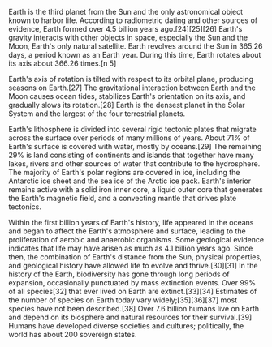 Earth is the third planet from the Sun and the only astronomical object known to harbor life. According to radiometric dating and other sources of evidence, Earth formed over 4.5 billion years ago.[24][25][26] Earth's gravity interacts with other objects in space, especially the Sun and the Moon, Earth's only natural satellite. Earth revolves around the Sun in 365.26 days, a period known as an Earth year. During this time, Earth rotates about its axis about 366.26 times.[n 5]

Earth's axis of rotation is tilted with respect to its orbital plane, producing seasons on Earth.[27] The gravitational interaction between Earth and the Moon causes ocean tides, stabilizes Earth's orientation on its axis, and gradually slows its rotation.[28] Earth is the densest planet in the Solar System and the largest of the four terrestrial planets.

Earth's lithosphere is divided into several rigid tectonic plates that migrate across the surface over periods of many millions of years. About 71% of Earth's surface is covered with water, mostly by oceans.[29] The remaining 29% is land consisting of continents and islands that together have many lakes, rivers and other sources of water that contribute to the hydrosphere. The majority of Earth's polar regions are covered in ice, including the Antarctic ice sheet and the sea ice of the Arctic ice pack. Earth's interior remains active with a solid iron inner core, a liquid outer core that generates the Earth's magnetic field, and a convecting mantle that drives plate tectonics.

Within the first billion years of Earth's history, life appeared in the oceans and began to affect the Earth's atmosphere and surface, leading to the proliferation of aerobic and anaerobic organisms. Some geological evidence indicates that life may have arisen as much as 4.1 billion years ago. Since then, the combination of Earth's distance from the Sun, physical properties, and geological history have allowed life to evolve and thrive.[30][31] In the history of the Earth, biodiversity has gone through long periods of expansion, occasionally punctuated by mass extinction events. Over 99% of all species[32] that ever lived on Earth are extinct.[33][34] Estimates of the number of species on Earth today vary widely;[35][36][37] most species have not been described.[38] Over 7.6 billion humans live on Earth and depend on its biosphere and natural resources for their survival.[39] Humans have developed diverse societies and cultures; politically, the world has about 200 sovereign states.
